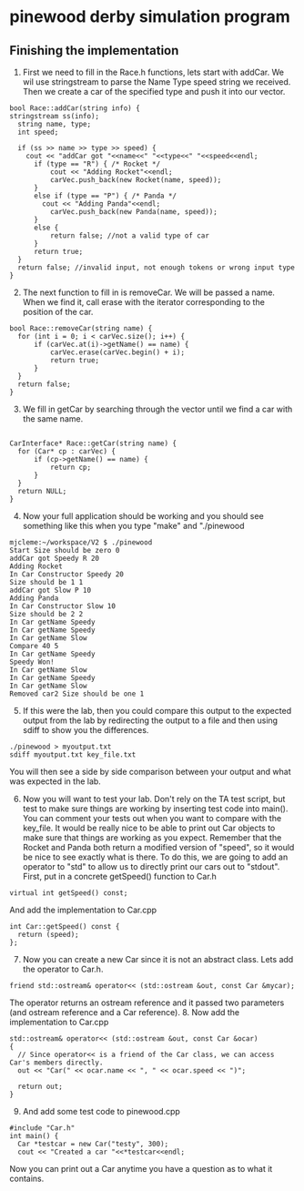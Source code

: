 # pinewood derby simulation program
## Finishing the implementation
1. First we need to fill in the Race.h functions, lets start with addCar.  We wil use stringstream to parse the Name Type speed string we received.  Then we create a car of the specified type and push it into our vector.
  ```
bool Race::addCar(string info) {
  stringstream ss(info);
	string name, type;
	int speed;
		
	if (ss >> name >> type >> speed) {
	  cout << "addCar got "<<name<<" "<<type<<" "<<speed<<endl;
		if (type == "R") { /* Rocket */
			cout << "Adding Rocket"<<endl;
			carVec.push_back(new Rocket(name, speed));
		}
		else if (type == "P") { /* Panda */
		  cout << "Adding Panda"<<endl;
			carVec.push_back(new Panda(name, speed));
		}
		else {
			return false; //not a valid type of car
		}
		return true;
	}
	return false; //invalid input, not enough tokens or wrong input type
}
  ```
2. The next function to fill in is removeCar.  We will be passed a name.  When we find it, call erase with the iterator corresponding to the position of the car.

  ```
  bool Race::removeCar(string name) {
    for (int i = 0; i < carVec.size(); i++) {
		if (carVec.at(i)->getName() == name) {
			carVec.erase(carVec.begin() + i);
			return true;
		}
	}
	return false;
}
  ```
3. We fill in getCar by searching through the vector until we find a car with the same name.
  ```
  
CarInterface* Race::getCar(string name) {
	for (Car* cp : carVec) {
		if (cp->getName() == name) {
			return cp;
		}
	}
	return NULL;
}
  ```

4. Now your full application should be working and you should see something like this when you type "make" and "./pinewood
  ```
mjcleme:~/workspace/V2 $ ./pinewood
Start Size should be zero 0
addCar got Speedy R 20
Adding Rocket
In Car Constructor Speedy 20
Size should be 1 1
addCar got Slow P 10
Adding Panda
In Car Constructor Slow 10
Size should be 2 2
In Car getName Speedy
In Car getName Speedy
In Car getName Slow
Compare 40 5
In Car getName Speedy
Speedy Won!
In Car getName Slow
In Car getName Speedy
In Car getName Slow
Removed car2 Size should be one 1
  ```
5. If this were the lab, then you could compare this output to the expected output from the lab by redirecting the output to a file and then using sdiff to show you the differences.

  ```
  ./pinewood > myoutput.txt
  sdiff myoutput.txt key_file.txt
  ```
  You will then see a side by side comparison between your output and what was expected in the lab.
  
 6. Now you will want to test your lab.  Don't rely on the TA test script, but test to make sure things are working by inserting test code into main().  You can comment your tests out when you want to compare with the key_file.  It would be really nice to be able to print out Car objects to make sure that things are working as you expect.  Remember that the Rocket and Panda both return a modified version of "speed", so it would be nice to see exactly what is there.  To do this, we are going to add an operator to "std" to allow us to directly print our cars out to "stdout".  First, put in a concrete getSpeed() function to Car.h 
 
   ```
virtual int getSpeed() const;
   ```
And add the implementation to Car.cpp
  ```
int Car::getSpeed() const {
	return (speed);
};
  ```
7. Now you can create a new Car since it is not an abstract class.  Lets add the operator to Car.h.

  ```
friend std::ostream& operator<< (std::ostream &out, const Car &mycar);
  ```
The operator returns an ostream reference and it passed two parameters (and ostream reference and a Car reference). 
8. Now add the implementation to Car.cpp
  ```
std::ostream& operator<< (std::ostream &out, const Car &ocar)
{
    // Since operator<< is a friend of the Car class, we can access Car's members directly.
    out << "Car(" << ocar.name << ", " << ocar.speed << ")";
 
    return out;
}
  ```
9. And add some test code to pinewood.cpp

  ```
#include "Car.h"
int main() {
	Car *testcar = new Car("testy", 300);
	cout << "Created a car "<<*testcar<<endl;
  ```
Now you can print out a Car anytime you have a question as to what it contains.

